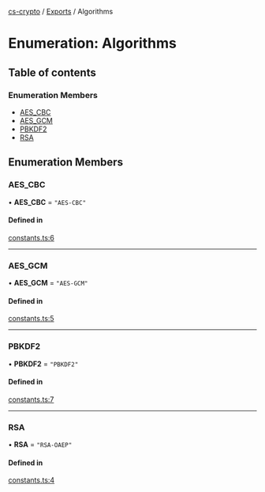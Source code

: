 [cs-crypto](../README.md) / [Exports](../modules.md) / Algorithms

# Enumeration: Algorithms

## Table of contents

### Enumeration Members

- [AES\_CBC](Algorithms.md#aes_cbc)
- [AES\_GCM](Algorithms.md#aes_gcm)
- [PBKDF2](Algorithms.md#pbkdf2)
- [RSA](Algorithms.md#rsa)

## Enumeration Members

### AES\_CBC

• **AES\_CBC** = ``"AES-CBC"``

#### Defined in

[constants.ts:6](https://github.com/CSplan/CS-crypto/blob/eadf5b6/src/constants.ts#L6)

___

### AES\_GCM

• **AES\_GCM** = ``"AES-GCM"``

#### Defined in

[constants.ts:5](https://github.com/CSplan/CS-crypto/blob/eadf5b6/src/constants.ts#L5)

___

### PBKDF2

• **PBKDF2** = ``"PBKDF2"``

#### Defined in

[constants.ts:7](https://github.com/CSplan/CS-crypto/blob/eadf5b6/src/constants.ts#L7)

___

### RSA

• **RSA** = ``"RSA-OAEP"``

#### Defined in

[constants.ts:4](https://github.com/CSplan/CS-crypto/blob/eadf5b6/src/constants.ts#L4)
